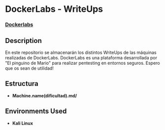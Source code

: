 <h1>DockerLabs - WriteUps</h1>

 ### [Dockerlabs](https://dockerlabs.es/#/)

<h2>Description</h2>
En este repositorio se almacenarán los distintos WriteUps de las máquinas realizadas de DockerLabs.
DockerLabs es una plataforma desarrollada por "El pinguino de Mario" para realizar pentesting en entornos seguros.
Espero que os sean de utilidad! 

<br />


<h2>Estructura</h2>

- <b>Machine.name(dificultad).md/</b> 

<h2>Environments Used </h2>

- <b>Kali Linux</b> 
